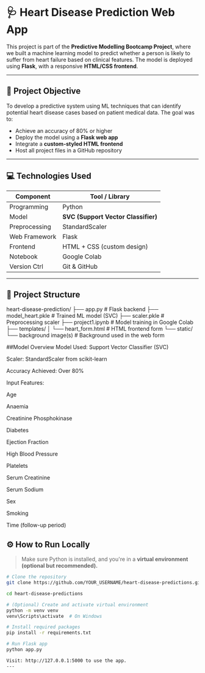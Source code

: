 # 🩺 Heart Disease Prediction Web App

This project is part of the **Predictive Modelling Bootcamp Project**, where we built a machine learning model to predict whether a person is likely to suffer from heart failure based on clinical features. The model is deployed using **Flask**, with a responsive **HTML/CSS frontend**.

---

## 📌 Project Objective

To develop a predictive system using ML techniques that can identify potential heart disease cases based on patient medical data. The goal was to:

- Achieve an accuracy of 80% or higher
- Deploy the model using a **Flask web app**
- Integrate a **custom-styled HTML frontend**
- Host all project files in a GitHub repository

---

## 💻 Technologies Used

| Component     | Tool / Library              |
|---------------|-----------------------------|
| Programming   | Python                      |
| Model         | **SVC (Support Vector Classifier)** |
| Preprocessing | StandardScaler              |
| Web Framework | Flask                       |
| Frontend      | HTML + CSS (custom design)  |
| Notebook      | Google Colab                |
| Version Ctrl  | Git & GitHub                |

---

## 📁 Project Structure
heart-disease-prediction/
├── app.py # Flask backend
├── model_heart.pkle # Trained ML model (SVC)
├── scaler.pkle # Preprocessing scaler
├── project1.ipynb # Model training in Google Colab
├── templates/
│ └── heart_form.html # HTML frontend form
└── static/
└── background image(s) # Background used in the web form



##Model Overview
Model Used: Support Vector Classifier (SVC)

Scaler: StandardScaler from scikit-learn

Accuracy Achieved: Over 80%

Input Features:

Age

Anaemia

Creatinine Phosphokinase

Diabetes

Ejection Fraction

High Blood Pressure

Platelets

Serum Creatinine

Serum Sodium

Sex

Smoking

Time (follow-up period)

## ⚙️ How to Run Locally

> Make sure Python is installed, and you're in a **virtual environment (optional but recommended).**

```bash
# Clone the repository
git clone https://github.com/YOUR_USERNAME/heart-disease-predictions.git

cd heart-disease-predictions

# (Optional) Create and activate virtual environment
python -m venv venv
venv\Scripts\activate  # On Windows

# Install required packages
pip install -r requirements.txt

# Run Flask app
python app.py

Visit: http://127.0.0.1:5000 to use the app.
---

